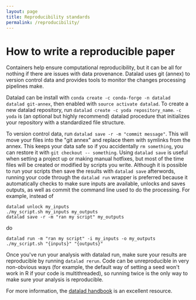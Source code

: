 ```yaml
---
layout: page
title: Reproducibility standards
permalink: /reproducibility/
---
```


# How to write a reproducible paper
Containers help ensure computational reproducibility, but it can be all for nothing if there are issues with data provenance. Datalad uses git (annex) to version control data and provides tools to monitor the changes processing pipelines make.

Datalad can be install with `conda create -c conda-forge -n datalad datalad git-annex`, then enabled with `source activate datalad`. To create a new datalad repository, run `datalad create -c yoda repository_name`. `-c yoda` is (an optional but highly recommend) datalad procedure that initializes your repository with a standardized file structure.

To version control data, run `datalad save -r -m "commit message"`. This will move your files into the "git annex" and replace them with symlinks from the annex. This keeps your data safe so if you accidentally `rm something`, you can restore it with `git checkout -- something`. Using `datalad save` is useful when setting a project up or making manual hotfixes, but most of the time files will be created or modified by scripts you write. Although it is possible to run your scripts then save the results with `datalad save` afterwords, running your code through the `datalad run` wrapper is preferred because it automatically checks to make sure inputs are available, unlocks and saves outputs, as well as commit the command line used to do the processing. For example, instead of
```
datalad unlock my_inputs
./my_script.sh my_inputs my_outputs
datalad save -r -m "ran my script" my_outputs
```
do
```
datalad run -m "ran my script" -i my_inputs -o my_outputs ./my_script.sh "{inputs}" "{outputs}"
```
Once you've run your analysis with datalad run, make sure your results are reproducible by running `datalad rerun`. Code can be unreproducible in very non-obvious ways (for example, the default way of setting a seed won't work in R if your code is multithreaded), so running twice is the only way to make sure your analysis is reproducible. 

For more information, the [datalad handbook](http://handbook.datalad.org/en/latest/index.html) is an excellent resource.
